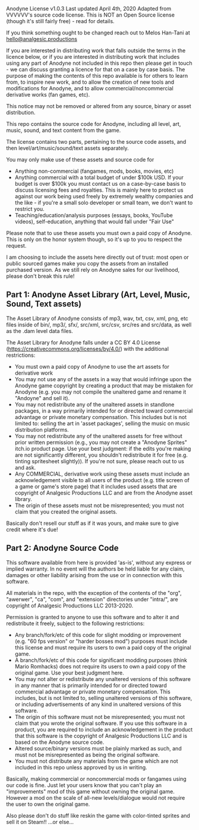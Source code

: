 Anodyne License v1.0.3
Last updated April 4th, 2020
Adapted from VVVVVV's source code license. This is NOT an Open Source license (though it's still fairly free) - read for details.

If you think something ought to be changed reach out to Melos Han-Tani at hello@analgesic.productions

If you are interested in distributing work that falls outside the terms in the licence below, or if you are interested in distributing work that includes using any part of Anodyne not included in this repo then please get in touch - we can discuss granting a licence for that on a case by case basis. The purpose of making the contents of this repo available is for others to learn from, to inspire new work, and to allow the creation of new tools and modifications for Anodyne, and to allow commercial/noncommercial derivative works (fan games, etc).

This notice may not be removed or altered from any source, binary or asset distribution.

This repo contains the source code for Anodyne, including all level, art, music, sound, and text content from the game.

The license contains two parts, pertaining to the source code assets, and then level/art/music/sound/text assets separately.

You may only make use of these assets and source code for 

- Anything non-commercial (fangames, mods, books, movies, etc)
- Anything commercial with a total budget of under $100k USD. If your budget is over $100k you must contact us on a case-by-case basis to discuss licensing fees and royalties. This is mainly here to protect us against our work being used freely by extremely wealthy companies and the like - if you're a small solo developer or small team, we don't want to restrict you. 
- Teaching/education/analysis purposes (essays, books, YouTube videos), self-education, anything that would fall under "Fair Use"

Please note that to use these assets you must own a paid copy of Anodyne. This is only on the honor system though, so it's up to you to respect the request.

I am choosing to include the assets here directly out of trust: most open or public sourced games make you copy the assets from an installed purchased version. As we still rely on Anodyne sales for our livelihood, please don't break this rule!


Part 1: Anodyne Asset Library (Art, Level, Music, Sound, Text assets)
-------------

The Asset Library of Anodyne consists of mp3, wav, txt, csv, xml, png, etc files inside of bin/, mp3/, sfx/, src/xml, src/csv, src/res and src/data, as well as the .dam level data files.

The Asset Library for Anodyne falls under a CC BY 4.0 License (https://creativecommons.org/licenses/by/4.0/) with the additional restrictions:

- You must own a paid copy of Anodyne to use the art assets for derivative work
- You may not use any of the assets in a way that would infringe upon the Anodyne game copyright by creating a product that may be mistaken for Anodyne (e.g. you may not compile the unaltered game and rename it "Andoyne" and sell it).
- You may not redistribute any of the unaltered assets in standlone packages, in a way primarily intended for or directed toward commercial advantage or private monetary compensation. This includes but is not limited to: selling the art in 'asset packages', selling the music on music distribution platforms.
- You may not redistribute any of the unaltered assets for free without prior written permission (e.g., you may not create a "Anodyne Sprites" itch.io product page. Use your best judgment: if the edits you're making are not significantly different, you shouldn't redistribute it for free (e.g. tinting spritesheet slightly)). If you're not sure, please reach out to us and ask.
- Any COMMERCIAL, derivative work using these assets must include an acknowledgement visible to all users of the product (e.g. title screen of a game or game's store page) that it includes used assets that are copyright of Analgesic Productions LLC and are from the Anodyne asset library.
- The origin of these assets must not be misrepresented; you must not claim that you created the original assets.

Basically don't resell our stuff as if it was yours, and make sure to give credit where it's due!


Part 2: Anodyne Source Code 
-------

This software available from here is provided 'as-is', without any express or implied warranty. In no event will the authors be held liable for any claim, damages or other liability arising from the use or in connection with this software. 

All materials in the repo, with the exception of the contents of the "org", "awerwer", "ca", "com", and "extension" directories under "intra/", are copyright of Analgesic Productions LLC 2013-2020.

Permission is granted to anyone to use this software and to alter it and redistribute it freely, subject to the following restrictions:

- Any branch/fork/etc of this code for slight modding or improvement (e.g. "60 fps version" or "harder bosses mod") purposes must include this license and must require its users to own a paid copy of the original game.
- A branch/fork/etc of this code for significant modding purposes (think Mario Romhacks) does not require its users to own a paid copy of the original game. Use your best judgment here.
 - You may not alter or redistribute any unaltered versions of this software in any manner that is primarily intended for or directed toward commercial advantage or private monetary compensation. This includes, but is not limited to, selling unaltered versions of this software, or including advertisements of any kind in unaltered versions of this software.
 - The origin of this software must not be misrepresented; you must not claim that you wrote the original software. If you use this software in a product, you are required to include an acknowledgement in the product that this software is the copyright of Analgesic Productions LLC and is based on the Anodyne source code.
 - Altered source/binary versions must be plainly marked as such, and must not be misrepresented as being the original software.
 - You must not distribute any materials from the game which are not included in this repo unless approved by us in writing. 

Basically, making commercial or noncommercial mods or fangames using our code is fine. Just let your users know that you can't play an "improvements" mod of this game without owning the original game. However a mod on the scale of all-new levels/dialogue would not require the user to own the original game.

Also please don't do stuff like reskin the game with color-tinted sprites and sell it on Steam!! ...or else...
